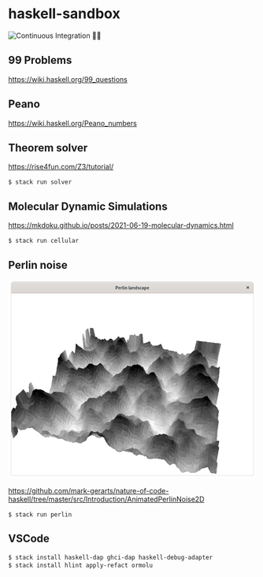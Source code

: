 # haskell-sandbox

![Continuous Integration 👮‍♂️](https://github.com/godu/haskell-sandbox/workflows/Continuous%20Integration%20%F0%9F%91%AE%E2%80%8D%E2%99%82%EF%B8%8F/badge.svg)

## 99 Problems

https://wiki.haskell.org/99_questions

## Peano

https://wiki.haskell.org/Peano_numbers

## Theorem solver

https://rise4fun.com/Z3/tutorial/

```shell
$ stack run solver
```

## Molecular Dynamic Simulations

https://mkdoku.github.io/posts/2021-06-19-molecular-dynamics.html

```shell
$ stack run cellular
```

## Perlin noise

![perlin noise](./perlin.png)

https://github.com/mark-gerarts/nature-of-code-haskell/tree/master/src/Introduction/AnimatedPerlinNoise2D

```shell
$ stack run perlin
```

## VSCode

```shell
$ stack install haskell-dap ghci-dap haskell-debug-adapter
$ stack install hlint apply-refact ormolu
```
